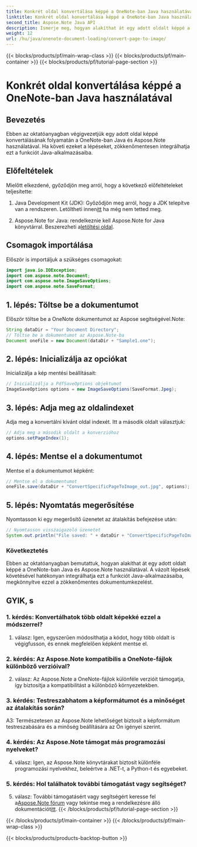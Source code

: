 ```yaml
---
title: Konkrét oldal konvertálása képpé a OneNote-ban Java használatával
linktitle: Konkrét oldal konvertálása képpé a OneNote-ban Java használatával
second_title: Aspose.Note Java API
description: Ismerje meg, hogyan alakíthat át egy adott oldalt képpé a OneNote-ban Java használatával az Aspose.Note segítségével. Kövesse lépésenkénti útmutatónkat a zökkenőmentes integráció érdekében.
weight: 12
url: /hu/java/onenote-document-loading/convert-page-to-image/
---
```


{{< blocks/products/pf/main-wrap-class >}}
{{< blocks/products/pf/main-container >}}
{{< blocks/products/pf/tutorial-page-section >}}

# Konkrét oldal konvertálása képpé a OneNote-ban Java használatával

## Bevezetés

Ebben az oktatóanyagban végigvezetjük egy adott oldal képpé konvertálásának folyamatán a OneNote-ban Java és Aspose.Note használatával. Ha követi ezeket a lépéseket, zökkenőmentesen integrálhatja ezt a funkciót Java-alkalmazásaiba.

## Előfeltételek

Mielőtt elkezdené, győződjön meg arról, hogy a következő előfeltételeket teljesítette:

1.  Java Development Kit (JDK): Győződjön meg arról, hogy a JDK telepítve van a rendszeren. Letöltheti innen[itt](https://www.oracle.com/java/technologies/javase-jdk11-downloads.html) ha még nem tetted meg.

2.  Aspose.Note for Java: rendelkeznie kell Aspose.Note for Java könyvtárral. Beszerezheti a[letöltési oldal](https://releases.aspose.com/note/java/).

## Csomagok importálása

Először is importáljuk a szükséges csomagokat:

```java
import java.io.IOException;
import com.aspose.note.Document;
import com.aspose.note.ImageSaveOptions;
import com.aspose.note.SaveFormat;
```

## 1. lépés: Töltse be a dokumentumot

Először töltse be a OneNote dokumentumot az Aspose segítségével.Note:

```java
String dataDir = "Your Document Directory";
// Töltse be a dokumentumot az Aspose.Note-ba
Document oneFile = new Document(dataDir + "Sample1.one");
```

## 2. lépés: Inicializálja az opciókat

Inicializálja a kép mentési beállításait:

```java
// Inicializálja a PdfSaveOptions objektumot
ImageSaveOptions options = new ImageSaveOptions(SaveFormat.Jpeg);
```

## 3. lépés: Adja meg az oldalindexet

Adja meg a konvertálni kívánt oldal indexét. Itt a második oldalt választjuk:

```java
// Adja meg a második oldalt a konverzióhoz
options.setPageIndex(1);
```

## 4. lépés: Mentse el a dokumentumot

Mentse el a dokumentumot képként:

```java
// Mentse el a dokumentumot
oneFile.save(dataDir + "ConvertSpecificPageToImage_out.jpg", options);
```

## 5. lépés: Nyomtatás megerősítése

Nyomtasson ki egy megerősítő üzenetet az átalakítás befejezése után:

```java
// Nyomtasson visszaigazoló üzenetet
System.out.println("File saved: " + dataDir + "ConvertSpecificPageToImage_out.jpg");
```

### Következtetés

Ebben az oktatóanyagban bemutattuk, hogyan alakíthat át egy adott oldalt képpé a OneNote-ban Java és Aspose.Note használatával. A vázolt lépések követésével hatékonyan integrálhatja ezt a funkciót Java-alkalmazásaiba, megkönnyítve ezzel a zökkenőmentes dokumentumkezelést.

## GYIK, s

### 1. kérdés: Konvertálhatok több oldalt képekké ezzel a módszerrel?

1. válasz: Igen, egyszerűen módosíthatja a kódot, hogy több oldalt is végigfusson, és ennek megfelelően képként mentse el.

### 2. kérdés: Az Aspose.Note kompatibilis a OneNote-fájlok különböző verzióival?

2. válasz: Az Aspose.Note a OneNote-fájlok különféle verzióit támogatja, így biztosítja a kompatibilitást a különböző környezetekben.

### 3. kérdés: Testreszabhatom a képformátumot és a minőséget az átalakítás során?

A3: Természetesen az Aspose.Note lehetőséget biztosít a képformátum testreszabására és a minőség beállítására az Ön igényei szerint.

### 4. kérdés: Az Aspose.Note támogat más programozási nyelveket?

4. válasz: Igen, az Aspose.Note könyvtárakat biztosít különféle programozási nyelvekhez, beleértve a .NET-t, a Python-t és egyebeket.

### 5. kérdés: Hol találhatok további támogatást vagy segítséget?

 5. válasz: További támogatásért vagy segítségért keresse fel a[Aspose.Note fórum](https://forum.aspose.com/c/note/28) vagy tekintse meg a rendelkezésre álló dokumentációt[itt](https://reference.aspose.com/note/java/).
{{< /blocks/products/pf/tutorial-page-section >}}

{{< /blocks/products/pf/main-container >}}
{{< /blocks/products/pf/main-wrap-class >}}

{{< blocks/products/products-backtop-button >}}
